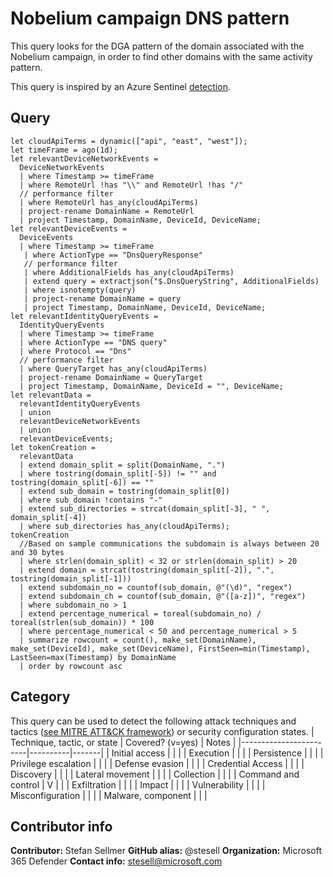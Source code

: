 # Nobelium campaign DNS pattern

This query looks for the DGA pattern of the domain associated with the Nobelium campaign, in order to find other domains with the same activity pattern.

This query is inspired by an Azure Sentinel [detection](https://raw.githubusercontent.com/Azure/Azure-Sentinel/master/Hunting%20Queries/DnsEvents/Solorigate-DNS-Pattern.yaml).

## Query

```Kusto
let cloudApiTerms = dynamic(["api", "east", "west"]);
let timeFrame = ago(1d);
let relevantDeviceNetworkEvents = 
  DeviceNetworkEvents  
  | where Timestamp >= timeFrame
  | where RemoteUrl !has "\\" and RemoteUrl !has "/"
  // performance filter
  | where RemoteUrl has_any(cloudApiTerms)
  | project-rename DomainName = RemoteUrl
  | project Timestamp, DomainName, DeviceId, DeviceName;
let relevantDeviceEvents =   
  DeviceEvents 
  | where Timestamp >= timeFrame
   | where ActionType == "DnsQueryResponse"
   // performance filter
   | where AdditionalFields has_any(cloudApiTerms)
   | extend query = extractjson("$.DnsQueryString", AdditionalFields)  
   | where isnotempty(query)
   | project-rename DomainName = query
   | project Timestamp, DomainName, DeviceId, DeviceName;
let relevantIdentityQueryEvents =
  IdentityQueryEvents 
  | where Timestamp >= timeFrame
  | where ActionType == "DNS query"
  | where Protocol == "Dns"
  // performance filter
  | where QueryTarget has_any(cloudApiTerms)
  | project-rename DomainName = QueryTarget   
  | project Timestamp, DomainName, DeviceId = "", DeviceName;
let relevantData =
  relevantIdentityQueryEvents
  | union
  relevantDeviceNetworkEvents  
  | union
  relevantDeviceEvents;
let tokenCreation =
  relevantData
  | extend domain_split = split(DomainName, ".")
  | where tostring(domain_split[-5]) != "" and tostring(domain_split[-6]) == ""
  | extend sub_domain = tostring(domain_split[0])
  | where sub_domain !contains "-"
  | extend sub_directories = strcat(domain_split[-3], " ", domain_split[-4])
  | where sub_directories has_any(cloudApiTerms);
tokenCreation
  //Based on sample communications the subdomain is always between 20 and 30 bytes
  | where strlen(domain_split) < 32 or strlen(domain_split) > 20
  | extend domain = strcat(tostring(domain_split[-2]), ".", tostring(domain_split[-1])) 
  | extend subdomain_no = countof(sub_domain, @"(\d)", "regex")
  | extend subdomain_ch = countof(sub_domain, @"([a-z])", "regex")
  | where subdomain_no > 1
  | extend percentage_numerical = toreal(subdomain_no) / toreal(strlen(sub_domain)) * 100
  | where percentage_numerical < 50 and percentage_numerical > 5
  | summarize rowcount = count(), make_set(DomainName), make_set(DeviceId), make_set(DeviceName), FirstSeen=min(Timestamp), LastSeen=max(Timestamp) by DomainName
  | order by rowcount asc
```

## Category

This query can be used to detect the following attack techniques and tactics ([see MITRE ATT&CK framework](https://attack.mitre.org/)) or security configuration states.
| Technique, tactic, or state | Covered? (v=yes) | Notes |
|------------------------|----------|-------|
| Initial access |  |  |
| Execution |  |  |
| Persistence |  |  |
| Privilege escalation |  |  |
| Defense evasion | |  |
| Credential Access |  |  |
| Discovery |  |  |
| Lateral movement |  |  |
| Collection |  |  |
| Command and control | V |  |
| Exfiltration |  |  |
| Impact |  |  |
| Vulnerability |  |  |
| Misconfiguration |  |  |
| Malware, component |  |  |

## Contributor info

**Contributor:** Stefan Sellmer
**GitHub alias:** @stesell
**Organization:** Microsoft 365 Defender
**Contact info:** stesell@microsoft.com
